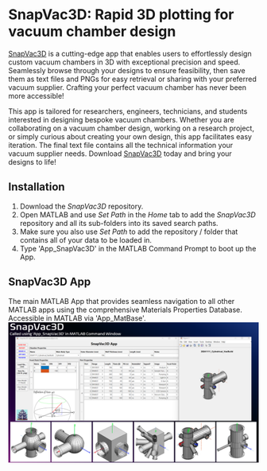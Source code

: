 # SnapVac3D: Rapid 3D plotting for vacuum chamber design

[SnapVac3D](https://github.com/c0deta1ker/SnapVac3D) is a cutting-edge app that enables users to effortlessly design custom vacuum chambers in 3D with exceptional precision and speed. Seamlessly browse through your designs to ensure feasibility, then save them as text files and PNGs for easy retrieval or sharing with your preferred vacuum supplier. Crafting your perfect vacuum chamber has never been more accessible!

This app is tailored for researchers, engineers, technicians, and students interested in designing bespoke vacuum chambers. Whether you are collaborating on a vacuum chamber design, working on a research project, or simply curious about creating your own design, this app facilitates easy iteration. The final text file contains all the technical information your vacuum supplier needs. Download [SnapVac3D](https://github.com/c0deta1ker/SnapVac3D) today and bring your designs to life!  


## Installation   
1. Download the *SnapVac3D* repository.
2. Open MATLAB and use *Set Path* in the *Home* tab to add the *SnapVac3D* repository and all its sub-folders into its saved search paths.
3. Make sure you also use *Set Path* to add the repository / folder that contains all of your data to be loaded in.
4. Type 'App_SnapVac3D' in the MATLAB Command Prompt to boot up the App.  


## SnapVac3D App
The main MATLAB App that provides seamless navigation to all other MATLAB apps using the comprehensive Materials Properties Database. Accessible in MATLAB via 'App_MatBase'.
![App_MatBase](SnapVac3D-v1.0/0_ReadMeImages/App_SnapVac3D.png)  
